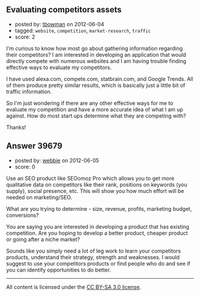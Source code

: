 ## Evaluating competitors assets

- posted by: [tbowman](https://stackexchange.com/users/-1/18251-tbowman) on 2012-06-04
- tagged: `website`, `competition`, `market-research`, `traffic`
- score: 2

I'm curious to know how most go about gathering information regarding their competitors? I am interested in developing an application that would directly compete with numerous websites and I am having trouble finding effective ways to evaluate my competitors.

I have used alexa.com, compete.com, statbrain.com, and Google Trends. All of them produce pretty similar results, which is basically just a little bit of traffic information.

So I'm just wondering if there are any other effective ways for me to evaluate my competition and have a more accurate idea of what I am up against. How do most start ups determine what they are competing with?

Thanks!


## Answer 39679

- posted by: [webbie](https://stackexchange.com/users/-1/16413-webbie) on 2012-06-05
- score: 0

Use an SEO product like SEOomoz Pro which allows you to get more qualitative data on competitors like their rank, positions on keywords (you supply), social presence, etc. This will show you how much effort will be needed on marketing/SEO.

What are you trying to determine - size, revenue, profits, marketing budget, conversions? 

You are saying you are interested in developing a product that has existing competition. Are you hoping to develop a better product, cheaper product or going after a niche market?

Sounds like you simply need a lot of leg work to learn your competitors products, understand their strategy, strength and weaknesses. I would suggest to use your competitors products or find people who do and see if you can identify opportunities to do better.
 





---

All content is licensed under the [CC BY-SA 3.0 license](https://creativecommons.org/licenses/by-sa/3.0/).
